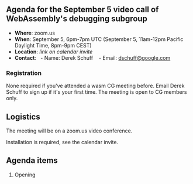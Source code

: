 ## Agenda for the September 5 video call of WebAssembly's debugging subgroup

- **Where**: zoom.us
- **When**: September 5, 6pm-7pm UTC (September 5, 11am-12pm Pacific Daylight Time, 8pm-9pm CEST)
- **Location**: *link on calendar invite*
- **Contact**:
    - Name: Derek Schuff
    - Email: dschuff@google.com

### Registration

None required if you've attended a wasm CG meeting before. Email Derek Schuff to sign up if it's
your first time. The meeting is open to CG members only.

## Logistics

The meeting will be on a zoom.us video conference.

Installation is required, see the calendar invite.

## Agenda items

1. Opening
